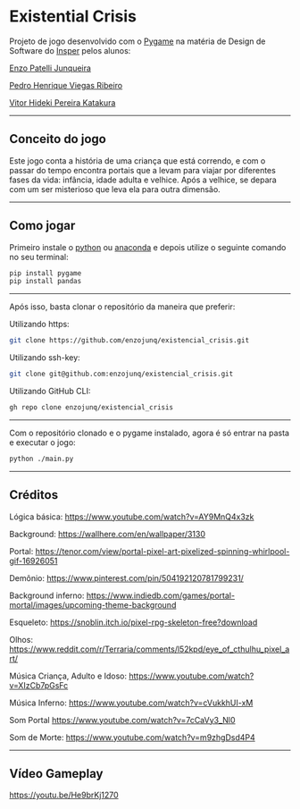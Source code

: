 # Existential Crisis

Projeto de jogo desenvolvido com o [Pygame][pygame] na matéria de Design de Software do [Insper][insper] pelos alunos:

[Enzo Patelli Junqueira][enzo]

[Pedro Henrique Viegas Ribeiro][pedro]

[Vitor Hideki Pereira Katakura][vitor]

---

## Conceito do jogo

Este jogo conta a história de uma criança que está correndo, e com o passar do tempo encontra portais que a levam para viajar por diferentes fases da vida: infância, idade adulta e velhice. Após a velhice, se depara com um ser misterioso que leva ela para outra dimensão.

---

## Como jogar

Primeiro instale o [python][python_website] ou [anaconda][anaconda_website] e depois utilize o seguinte comando no seu terminal:

```bash
pip install pygame
pip install pandas
```

---

Após isso, basta clonar o repositório da maneira que preferir:

Utilizando https:

```bash
git clone https://github.com/enzojunq/existencial_crisis.git
```

Utilizando ssh-key:

```bash
git clone git@github.com:enzojunq/existencial_crisis.git
```

Utilizando GitHub CLI:

```bash
gh repo clone enzojunq/existencial_crisis
```

---

Com o repositório clonado e o pygame instalado, agora é só entrar na pasta e executar o jogo:

```bash
python ./main.py
```

[insper]: https://www.insper.edu.br/
[python_website]: https://www.python.org/downloads/
[anaconda_website]: https://www.anaconda.com/
[pygame]: https://www.pygame.org/news
[enzo]: https://github.com/enzojunq
[pedro]: https://github.com/Phvr06
[vitor]: https://github.com/thevitorhideki

---

## Créditos

Lógica básica: <https://www.youtube.com/watch?v=AY9MnQ4x3zk>

Background: <https://wallhere.com/en/wallpaper/3130>

Portal: <https://tenor.com/view/portal-pixel-art-pixelized-spinning-whirlpool-gif-16926051>

Demônio: <https://www.pinterest.com/pin/504192120781799231/>

Background inferno: <https://www.indiedb.com/games/portal-mortal/images/upcoming-theme-background>

Esqueleto: <https://snoblin.itch.io/pixel-rpg-skeleton-free?download>

Olhos: <https://www.reddit.com/r/Terraria/comments/l52kpd/eye_of_cthulhu_pixel_art/>

Música Criança, Adulto e Idoso: <https://www.youtube.com/watch?v=XIzCb7pGsFc>

Música Inferno: <https://www.youtube.com/watch?v=cVukkhUI-xM>

Som Portal <https://www.youtube.com/watch?v=7cCaVy3_Nl0>

Som de Morte: <https://www.youtube.com/watch?v=m9zhgDsd4P4>

---

## Vídeo Gameplay

<https://youtu.be/He9brKj1270>

